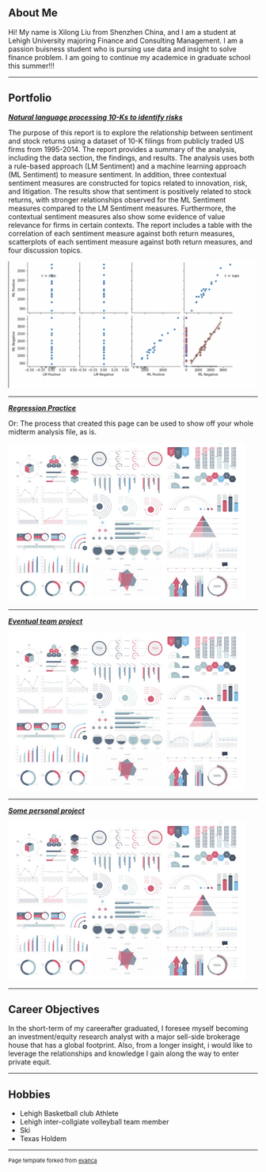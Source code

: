 ## About Me

Hi! My name is Xilong Liu from Shenzhen China, and I am a student at Lehigh University majoring Finance and Consulting Management. I am a passion buisness student who is pursing use data and insight to solve finance problem. I am going to continue my academice in graduate school this summer!!!


---

## Portfolio

<!-- You can link to other websites, PDFs in this repo, and other pages in this repo -->

_**[Natural language processing 10-Ks to identify risks](report)**_

The purpose of this report is to explore the relationship between sentiment and stock returns using a dataset of 10-K filings from publicly traded US firms from 1995-2014. The report provides a summary of the analysis, including the data section, the findings, and results. The analysis uses both a rule-based approach (LM Sentiment) and a machine learning approach (ML Sentiment) to measure sentiment. In addition, three contextual sentiment measures are constructed for topics related to innovation, risk, and litigation. The results show that sentiment is positively related to stock returns, with stronger relationships observed for the ML Sentiment measures compared to the LM Sentiment measures. Furthermore, the contextual sentiment measures also show some evidence of value relevance for firms in certain contexts. The report includes a table with the correlation of each sentiment measure against both return measures, scatterplots of each sentiment measure against both return measures, and four discussion topics.

<img src="images/Regression graph.png?raw=true"/>

---

_**[Regression Practice](Regression_practice)**_

Or: The process that created this page can be used to show off your whole midterm analysis file, as is.

<img src="images/dummy_thumbnail.jpg?raw=true"/>

---

_**[Eventual team project](https://donbowen.github.io/teamproject/)**_

<img src="images/dummy_thumbnail.jpg?raw=true"/>

---

_**[Some personal project](/pdf/sample_presentation.pdf)**_

<img src="images/dummy_thumbnail.jpg?raw=true"/>

---

## Career Objectives
In the short-term of my careerafter graduated, I foresee myself becoming an investment/equity research analyst with a major sell-side brokerage house that has a global footprint. Also, from a longer insight, i would like to leverage the relationships and knowledge I gain along the way to enter private equit.

---

## Hobbies
- Lehigh Basketball club Athlete 
- Lehigh inter-collgiate volleyball team member
- Ski
- Texas Holdem 

---
<p style="font-size:11px">Page template forked from <a href="https://github.com/evanca/quick-portfolio">evanca</a></p>
<!-- Remove above link if you don't want to attibute -->
